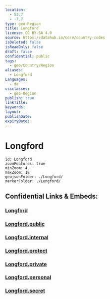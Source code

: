 ```yaml
---
location:
  - 53.7
  - -7.7
type: geo-Region
title: Longford
license: CC BY-SA 4.0
source: https://datahub.io/core/country-codes
isDeleted: false
isReadOnly: false
draft: false
confidential: public
tags:
  - geo/Country/Region
aliases:
  - Longford
Languages:
  - de
cssclasses:
  - geo-Region
publish: true
linkTitle:
keywords:
layout:
publishDate:
expiryDate:
---
```


# Longford

```leaflet
id: Longford
zoomFeatures: true 
minZoom: 4 
maxZoom: 18
geojsonFolder: ./Longford/
markerFolder: ./Longford/
```


## Confidential Links & Embeds: 

### [Longford](/_Standards/Earth/Continent/Europe/Europe~North/Ireland/Ireland,Provinces/Leinster/Longford.md) 

### [Longford.public](/_public/Earth/Continent/Europe/Europe~North/Ireland/Ireland,Provinces/Leinster/Longford.public.md) 

### [Longford.internal](/_internal/Earth/Continent/Europe/Europe~North/Ireland/Ireland,Provinces/Leinster/Longford.internal.md) 

### [Longford.protect](/_protect/Earth/Continent/Europe/Europe~North/Ireland/Ireland,Provinces/Leinster/Longford.protect.md) 

### [Longford.private](/_private/Earth/Continent/Europe/Europe~North/Ireland/Ireland,Provinces/Leinster/Longford.private.md) 

### [Longford.personal](/_personal/Earth/Continent/Europe/Europe~North/Ireland/Ireland,Provinces/Leinster/Longford.personal.md) 

### [Longford.secret](/_secret/Earth/Continent/Europe/Europe~North/Ireland/Ireland,Provinces/Leinster/Longford.secret.md)

